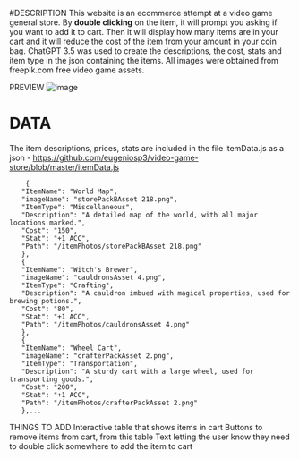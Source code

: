 #DESCRIPTION 
This website is an ecommerce attempt at a video game general store. By **double clicking** on the item, it will prompt you asking if you want to add it to cart. Then it will display how many items are in your cart and it will reduce the cost of the item from your amount in your coin bag. 
ChatGPT 3.5 was used to create the descriptions, the cost, stats and item type in the json containing the items. 
All images were obtained from freepik.com free video game assets.

PREVIEW 
![image](https://user-images.githubusercontent.com/64187887/225635043-0fa73025-c50f-4229-8e97-d7f30862d441.png)


# DATA
The item descriptions, prices, stats are included in the file itemData.js as a json - https://github.com/eugeniosp3/video-game-store/blob/master/itemData.js

```export const itemJSON = [
    {
   "ItemName": "World Map",
   "imageName": "storePackBAsset 218.png",
   "ItemType": "Miscellaneous",
   "Description": "A detailed map of the world, with all major locations marked.",
   "Cost": "150",
   "Stat": "+1 ACC",
   "Path": "/itemPhotos/storePackBAsset 218.png"
   },
   {
   "ItemName": "Witch's Brewer",
   "imageName": "cauldronsAsset 4.png",
   "ItemType": "Crafting",
   "Description": "A cauldron imbued with magical properties, used for brewing potions.",
   "Cost": "80",
   "Stat": "+1 ACC",
   "Path": "/itemPhotos/cauldronsAsset 4.png"
   },
   {
   "ItemName": "Wheel Cart",
   "imageName": "crafterPackAsset 2.png",
   "ItemType": "Transportation",
   "Description": "A sturdy cart with a large wheel, used for transporting goods.",
   "Cost": "200",
   "Stat": "+1 ACC",
   "Path": "/itemPhotos/crafterPackAsset 2.png"
   },...
   ```

THINGS TO ADD 
Interactive table that shows items in cart
Buttons to remove items from cart, from this table
Text letting the user know they need to double click somewhere to add the item to cart
